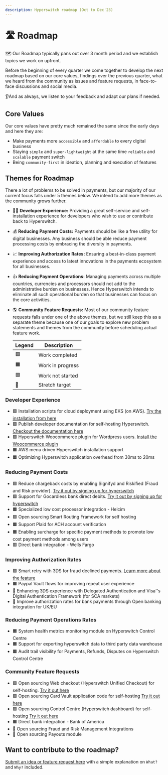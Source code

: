 ```yaml
---
description: Hyperswitch roadmap (Oct to Dec'23)
---
```


# 🛣 Roadmap

🗺️ Our Roadmap typically pans out over 3 month period and we establish topics we work on upfront.

Before the beginning of every quarter we come together to develop the next roadmap based on our core values, findings over the previous quarter, what we heard from the community as issues and feature requests, in face-to-face discussions and social media.

👂And as always, we listen to your feedback and adapt our plans if needed.

## Core Values

Our core values have pretty much remained the same since the early days and here they are:

* Make payments more `accessible` and `affordable` to every digital business
* Staying `simple` and `super-lightweight` at the same time `reliable` and `scalable` payment switch
* Being `community-first` in ideation, planning and execution of features

## Themes for Roadmap

There a lot of problems to be solved in payments, but our majority of our current focus falls under 5 themes below. We intend to add more themes as the community grows further.

* 👨‍💻 **Developer Experience:** Providing a great self-service and self-installation experience for developers who wish to use or contribute back to Hyperswitch.
* 💰 **Reducing Payment Costs:** Payments should be like a free utility for digital businesses. Any business should be able reduce payment processing costs by embracing the diversity in payments.
* 📈 **Improving Authorization Rates:** Ensuring a best-in-class payment experience and access to latest innovations in the payments ecosystem for all businesses.
* 👍 **Reducing Payment Operations:** Managing payments across multiple countries, currencies and processors should not add to the administrative burden on businesses. Hence Hyperswitch intends to eliminate all such operational burden so that businesses can focus on the core activities.
*   🌎 **Community Feature Requests:** Most of our community feature requests falls under one of the above themes, but we still keep this as a separate theme because one of our goals to explore new problem statements and themes from the community before scheduling actual feature work.

    | Legend | Description      |
    | ------ | ---------------- |
    | 🟩     | Work completed   |
    | 🟧     | Work in progress |
    | 🟥     | Work not started |
    | 💪     | Stretch target   |

### Developer Experience

* 🟩 Installation scripts for cloud deployment using EKS (on AWS). [Try the installation from here](https://opensource.hyperswitch.io/deploy-hyperswitch-on-aws/deploy-app-server)
* 🟩 Publish developer documentation for self-hosting Hyperswitch. [Checkout the documentation here](https://opensource.hyperswitch.io/)
* 🟩 Hyperswitch Woocommerce plugin for Wordpress users. [Install the Woocommerce plugin](https://hyperswitch.io/docs/sdkIntegrations/wooCommercePlugin/wooCommercePluginOverview)
* 🟧 AWS menu driven Hyperswitch installation support
* 🟧 Optimizing Hyperswitch application overhead from 30ms to 20ms

### Reducing Payment Costs

* 🟩 Reduce chargeback costs by enabling Signifyd and Riskified (Fraud and Risk provider). [Try it out by signing up for hyperswitch](https://app.hyperswitch.io/register)
* 🟩 Support for Gocardless bank direct debits. [Try it out by signing up for hyperswitch](https://app.hyperswitch.io/register)
* 🟧 Specialized low cost processor integration - Helcim
* 🟩 Open sourcing Smart Routing Framework for self hosting
* 🟧 Support Plaid for ACH account verification
* 🟧 Enabling surcharge for specific payment methods to promote low cost payment methods among users
* 🟥 Direct bank integration - Wells Fargo

### Improving Authorization Rates

* 🟩 Smart retry with 3DS for fraud declined payments. [Learn more about the feature](https://hyperswitch.io/docs/features/smartRetries)
* 🟧 Paypal Vault flows for improving repeat user experience
* 💪 Enhancing 3DS experience with Delegated Authentication and Visa''s Digital Authentication Framework (for SCA markets)
* 💪 Improve authorization rates for bank payments through Open banking integration for UK/EU

### Reducing Payment Operations Rates

* 🟧 System health metrics monitoring module on Hyperswitch Control Centre
* 🟧 Support for exporting hyperswitch data to third party data warehouse
* 🟧 Audit trail visibility for Payments, Refunds, Disputes on Hyperswitch Control Centre

### Community Feature Requests

* 🟩 Open sourcing Web checkout (Hyperswitch Unified Checkout) for self-hosting. [Try it out here](https://opensource.hyperswitch.io/deploy-hyperswitch-on-aws/deploy-app-server)
* 🟩 Open sourcing Card Vault application code for self-hosting [Try it out here](https://opensource.hyperswitch.io/hyperswitch-open-source/deploy-hyperswitch-on-aws/deploy-card-vault)
* 🟩 Open sourcing Control Centre (Hyperswitch dashboard) for self-hosting [Try it out here](https://opensource.hyperswitch.io/hyperswitch-open-source/deploy-hyperswitch-on-aws/deploy-control-center/standalone-control-center-deployment-for-prototyping)
* 🟧 Direct bank integration - Bank of America
* 💪 Open sourcing Fraud and Risk Management Integrations
* 💪 Open sourcing Payouts module

## **Want to contribute to the roadmap?**

[Submit an idea or feature request here](https://github.com/juspay/hyperswitch/discussions/categories/ideas-feature-requests) with a simple explanation on `What?` and `Why?` included.
